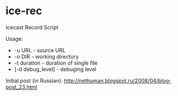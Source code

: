 # ice-rec
Icecast Record Script

Usage:
 * -u URL - source URL
 * -o DIR - working directory
 * -t duration - duration of single file
 * [-d debug_level] - debuging level

Initial post (in Russian): http://nethuman.blogspot.ru/2008/04/blog-post_23.html
